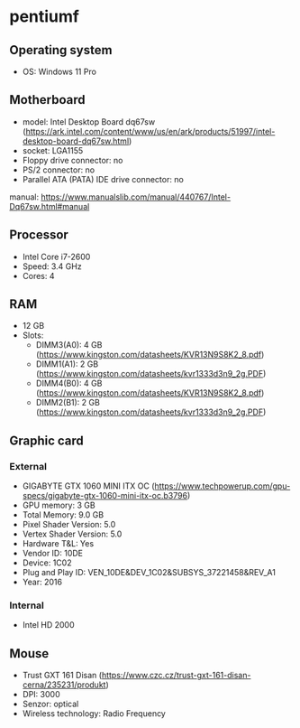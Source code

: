 # pentiumf

## Operating system
- OS: Windows 11 Pro

## Motherboard
- model: Intel Desktop Board dq67sw (https://ark.intel.com/content/www/us/en/ark/products/51997/intel-desktop-board-dq67sw.html)
- socket: LGA1155
- Floppy drive connector: no
- PS/2 connector: no
- Parallel ATA (PATA) IDE drive connector: no

manual: https://www.manualslib.com/manual/440767/Intel-Dq67sw.html#manual

## Processor
- Intel Core i7-2600
- Speed: 3.4 GHz
- Cores: 4

## RAM
- 12 GB
- Slots:
    - DIMM3(A0): 4 GB (https://www.kingston.com/datasheets/KVR13N9S8K2_8.pdf)
    - DIMM1(A1): 2 GB (https://www.kingston.com/datasheets/kvr1333d3n9_2g.PDF)
    - DIMM4(B0): 4 GB (https://www.kingston.com/datasheets/KVR13N9S8K2_8.pdf)
    - DIMM2(B1): 2 GB (https://www.kingston.com/datasheets/kvr1333d3n9_2g.PDF)

## Graphic card

### External
- GIGABYTE GTX 1060 MINI ITX OC (https://www.techpowerup.com/gpu-specs/gigabyte-gtx-1060-mini-itx-oc.b3796)
- GPU memory: 3 GB
- Total Memory: 9.0 GB
- Pixel Shader Version: 5.0
- Vertex Shader Version: 5.0
- Hardware T&L: Yes
- Vendor ID: 10DE
- Device: 1C02
- Plug and Play ID: VEN_10DE&DEV_1C02&SUBSYS_37221458&REV_A1
- Year: 2016

### Internal
- Intel HD 2000

## Mouse
- Trust GXT 161 Disan (https://www.czc.cz/trust-gxt-161-disan-cerna/235231/produkt)
- DPI: 3000
- Senzor: optical
- Wireless technology: Radio Frequency
